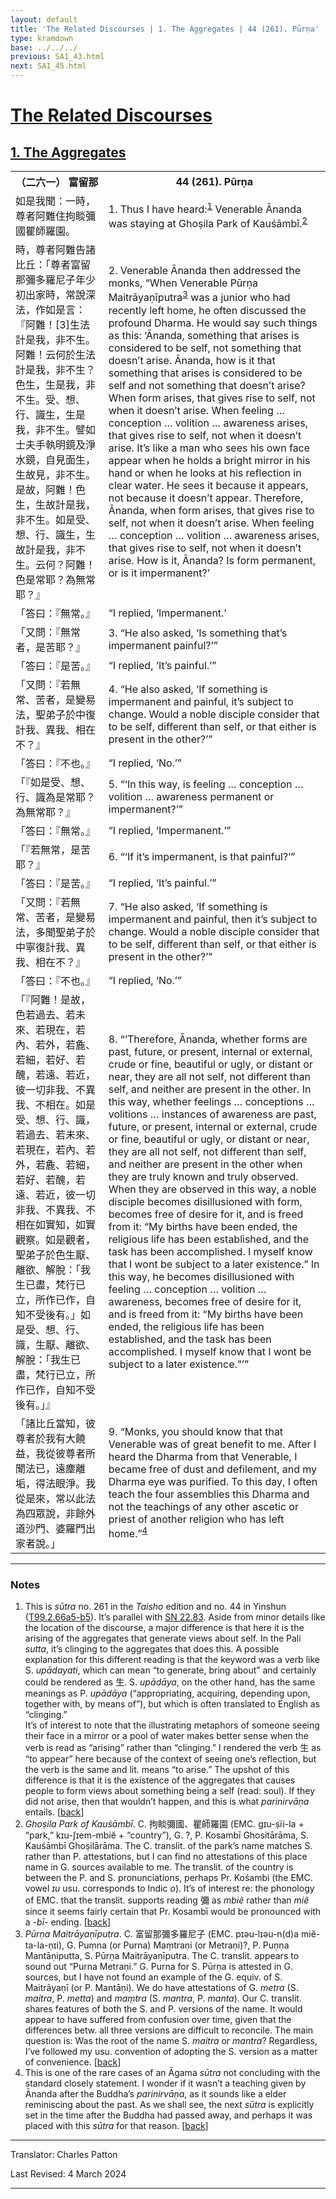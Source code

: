 ```yaml
---
layout: default
title: 'The Related Discourses | 1. The Aggregates | 44 (261). Pūrṇa'
type: kramdown
base: ../../../
previous: SA1_43.html
next: SA1_45.html
---
```


<h1><a href='(../index.html)'>The Related Discourses</a></h1>
<h2><a href='index.html'>1. The Aggregates</a></h2>

<table class="trans">
  <th class='ch'>（二六一） 富留那</th>
  <th class='en'>44 (261). Pūrṇa</th>
  <tr>
    <td title='t125.2.66a5'>如是我聞：一時，尊者阿難住拘睒彌國瞿師羅園。</td>
    <td id='p1'>1. Thus I have heard:<sup id="ref1"><a href="#n1">1</a></sup> Venerable Ānanda was staying at Ghoṣila Park of Kauśāmbī.<sup id="ref2"><a href="#n2">2</a></sup></td>
  </tr>
  <tr>
    <td title='t125.2.66a6'>時，尊者阿難告諸比丘：「尊者富留那彌多羅尼子年少初出家時，常說深法，作如是言：『阿難！[3]生法計是我，非不生。阿難！云何於生法計是我，非不生？色生，生是我，非不生。受、想、行、識生，生是我，非不生。譬如士夫手執明鏡及淨水鏡，自見面生，生故見，非不生。是故，阿難！色生，生故計是我，非不生。如是受、想、行、識生，生故計是我，非不生。云何？阿難！色是常耶？為無常耶？』</td>
    <td id='p2'>2. Venerable Ānanda then addressed the monks, “When Venerable Pūrṇa Maitrāyaṇīputra<sup id="ref3"><a href="#n3">3</a></sup> was a junior who had recently left home, he often discussed the profound Dharma. He would say such things as this: ‘Ānanda, something that arises is considered to be self, not something that doesn’t arise. Ānanda, how is it that something that arises is considered to be self and not something that doesn’t arise? When form arises, that gives rise to self, not when it doesn’t arise. When feeling … conception … volition … awareness arises, that gives rise to self, not when it doesn’t arise. It’s like a man who sees his own face appear when he holds a bright mirror in his hand or when he looks at his reflection in clear water. He sees it because it appears, not because it doesn’t appear. Therefore, Ānanda, when form arises, that gives rise to self, not when it doesn’t arise. When feeling … conception … volition … awareness arises, that gives rise to self, not when it doesn’t arise. How is it, Ānanda? Is form permanent, or is it impermanent?’</td>
  </tr>
  <tr>
    <td title='t125.2.66a6'>「答曰：『無常。』</td>
    <td>“I replied, ‘Impermanent.’</td>
  </tr>
  <tr>
    <td title='t125.2.66a15'>「又問：『無常者，是苦耶？』</td>
    <td id='p3'>3. “He also asked, ‘Is something that’s impermanent painful?’”</td>
  </tr>
  <tr>
    <td title='t125.2.66a15'>「答曰：『是苦。』</td>
    <td>“I replied, ‘It’s painful.’”</td>
  </tr>
  <tr>
    <td title='t125.2.66a15'>「又問：『若無常、苦者，是變易法，聖弟子於中復計我、異我、相在不？』</td>
    <td id='p4'>4. “He also asked, ‘If something is impermanent and painful, it’s subject to change. Would a noble disciple consider that to be self, different than self, or that either is present in the other?’”</td>
  </tr>
  <tr>
    <td title='t125.2.66a15'>「答曰：『不也。』</td>
    <td>“I replied, ‘No.’”</td>
  </tr>
  <tr>
    <td title='t125.2.66a15'>「『如是受、想、行、識為是常耶？為無常耶？』</td>
    <td id='p5'>5. “‘In this way, is feeling … conception … volition … awareness permanent or impermanent?’”</td>
  </tr>
  <tr>
    <td title='t125.2.66a15'>「答曰：『無常。』</td>
    <td>“I replied, ‘Impermanent.’”</td>
  </tr>
  <tr>
    <td title='t125.2.66a15'>「『若無常，是苦耶？』</td>
    <td id='p6'>6. “‘If it’s impermanent, is that painful?’”</td>
  </tr>
  <tr>
    <td title='t125.2.66a15'>「答曰：『是苦。』</td>
    <td>“I replied, ‘It’s painful.’”</td>
  </tr>
  <tr>
    <td title='t125.2.66a15'>「又問：『若無常、苦者，是變易法，多聞聖弟子於中寧復計我、異我、相在不？』</td>
    <td id='p7'>7. “He also asked, ‘If something is impermanent and painful, then it’s subject to change. Would a noble disciple consider that to be self, different than self, or that either is present in the other?’”</td>
  </tr>
  <tr>
    <td title='t125.2.66a15'>「答曰：『不也。』</td>
    <td>“I replied, ‘No.’”</td>
  </tr>
  <tr>
    <td title='t125.2.66a21'>「『阿難！是故，色若過去、若未來、若現在，若內、若外，若麁、若細，若好、若醜，若遠、若近，彼一切非我、不異我、不相在。如是受、想、行、識，若過去、若未來、若現在，若內、若外，若麁、若細，若好、若醜，若遠、若近，彼一切非我、不異我、不相在如實知，如實觀察。如是觀者，聖弟子於色生厭、離欲、解脫：「我生已盡，梵行已立，所作已作，自知不受後有。」如是受、想、行、識，生厭、離欲、解脫：「我生已盡，梵行已立，所作已作，自知不受後有。」』</td>
    <td id='p8'>8. “‘Therefore, Ānanda, whether forms are past, future, or present, internal or external, crude or fine, beautiful or ugly, or distant or near, they are all not self, not different than self, and neither are present in the other. In this way, whether feelings … conceptions … volitions … instances of awareness are past, future, or present, internal or external, crude or fine, beautiful or ugly, or distant or near, they are all not self, not different than self, and neither are present in the other when they are truly known and truly observed. When they are observed in this way, a noble disciple becomes disillusioned with form, becomes free of desire for it, and is freed from it: “My births have been ended, the religious life has been established, and the task has been accomplished. I myself know that I wont be subject to a later existence.” In this way, he becomes disillusioned with feeling … conception … volition … awareness, becomes free of desire for it, and is freed from it: “My births have been ended, the religious life has been established, and the task has been accomplished. I myself know that I wont be subject to a later existence.”’”</td>
  </tr>
  <tr>
    <td title='t125.2.66b2'>「諸比丘當知，彼尊者於我有大饒益，我從彼尊者所聞法已，遠塵離垢，得法眼淨。我從是來，常以此法為四眾說，非餘外道沙門、婆羅門出家者說。」</td>
    <td id='p9'>9. “Monks, you should know that that Venerable was of great benefit to me. After I heard the Dharma from that Venerable, I became free of dust and defilement, and my Dharma eye was purified. To this day, I often teach the four assemblies this Dharma and not the teachings of any other ascetic or priest of another religion who has left home.”<sup id="ref4"><a href="#n4">4</a></sup></td>
  </tr>
</table>

<hr/>

<h3 id="notes">Notes</h3>

<ol>
<li id="n1">This is <em>sūtra</em> no. 261 in the <cite>Taisho</cite> edition and no. 44 in Yinshun (<a href="https://cbetaonline.dila.edu.tw/zh/T02n0099_p0066a05" target="_blank">T99.2.66a5-b5</a>). It’s parallel with <a href="https://suttacentral.net/sn22.83" target="_blank">SN 22.83</a>. Aside from minor details like the location of the discourse, a major difference is that here it is the arising of the aggregates that generate views about self. In the Pali <em>sutta</em>, it’s clinging to the aggregates that does this. A possible explanation for this different reading is that the keyword was a verb like S. <em>upādayati</em>, which can mean “to generate, bring about” and certainly could be rendered as 生. S. <em>upādāya</em>, on the other hand, has the same meanings as P. <em>upādāya</em> (“appropriating, acquiring, depending upon, together with, by means of”), but which is often translated to English as “clinging.”<br/>
It’s of interest to note that the illustrating metaphors of someone seeing their face in a mirror or a pool of water makes better sense when the verb is read as “arising” rather than “clinging.” I rendered the verb 生 as “to appear” here because of the context of seeing one’s reflection, but the verb is the same and lit. means “to arise.” The upshot of this difference is that it is the existence of the aggregates that causes people to form views about something being a self (read: soul). If they did not arise, then that wouldn’t happen, and this is what <em>parinirvāṇa</em> entails. [<a href="#ref1">back</a>]</li>
<li id="n2"><em>Ghoṣila Park of Kauśāmbī</em>. C. 拘睒彌國、瞿師羅園 (EMC. gɪu-ṣïi-la + “park,” kɪu-ʃɪem-mbiĕ + “country”), G. ?, P. Kosambī Ghositārāma, S. Kauśāmbī Ghoṣilārāma. The C. translit. of the park’s name matches S. rather than P. attestations, but I can find no attestations of this place name in G. sources available to me. The translit. of the country is between the P. and S. pronunciations, perhaps Pr. Kośambi (the EMC. vowel <em>ɪu</em> usu. corresponds to Indic <em>o</em>). It’s of interest re: the phonology of EMC. that the translit. supports reading 彌 as <em>mbiĕ</em> rather than <em>miĕ</em> since it seems fairly certain that Pr. Kosambī would be pronounced with a <em>-bī-</em> ending. [<a href="#ref2">back</a>]</li>
<li id="n3"><em>Pūrṇa Maitrāyaṇīputra</em>. C. 富留那彌多羅尼子 (EMC. pɪəu-lɪəu-n(d)a miĕ-ta-la-ṇɪi), G. Puṃna (or Purna) Maṃtraṇi (or Metraṇi)?, P. Puṇṇa Mantāṇiputta, S. Pūrṇa Maitrāyaṇīputra. The C. translit. appears to sound out “Purna Metraṇi.” G. Purna for S. Pūrṇa is attested in G. sources, but I have not found an example of the G. equiv. of S. Maitrāyaṇī (or P. Mantāṇi). We do have attestations of G. <em>metra</em> (S. <em>maitra</em>, P. <em>metta</em>) and <em>maṃtra</em> (S. <em>mantra</em>, P. <em>manta</em>). Our C. translit. shares features of both the S. and P. versions of the name. It would appear to have suffered from confusion over time, given that the differences betw. all three versions are difficult to reconcile. The main question is: Was the root of the name S. <em>maitra</em> or <em>mantra</em>? Regardless, I’ve followed my usu. convention of adopting the S. version as a matter of convenience. [<a href="#ref3">back</a>]</li>
<li id="n4">This is one of the rare cases of an Āgama <em>sūtra</em> not concluding with the standard closely statement. I wonder if it wasn’t a teaching given by Ānanda after the Buddha’s <em>parinirvāṇa</em>, as it sounds like a elder reminiscing about the past. As we shall see, the next <em>sūtra</em> is explicitly set in the time after the Buddha had passed away, and perhaps it was placed with this <em>sūtra</em> for that reason. [<a href="#ref4">back</a>]</li>
</ol>
<hr/>

<p class="translator">Translator: Charles Patton</p>
<p class='revised'>Last Revised: 4 March 2024</p>

<hr/>